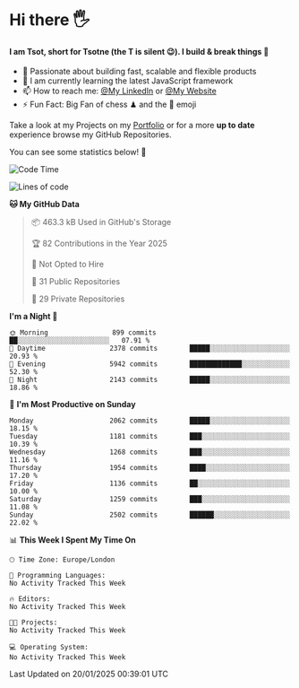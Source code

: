 # Hi there :raised_hand_with_fingers_splayed:
#### I am Tsot, short for Tsotne (the T is silent :wink:). I build & break things :space_invader:
- :telescope: Passionate about building fast, scalable and flexible products
- :seedling: I am currently learning the latest JavaScript framework 
- :mailbox: How to reach me: [@My LinkedIn](https://www.linkedin.com/in/tsotne-gvadzabia/) or [@My Website](https://tsotne.co.uk/contact)
- :zap: Fun Fact: Big Fan of chess ♟ and the 👾 emoji

Take a look at my Projects on my [Portfolio](https://tsotne.co.uk/) or for a more **up to date** experience browse my GitHub Repositories.

You can see some statistics below! :space_invader:
<!--START_SECTION:waka-->
![Code Time](http://img.shields.io/badge/Code%20Time-761%20hrs%202%20mins-blue)

![Lines of code](https://img.shields.io/badge/From%20Hello%20World%20I%27ve%20Written-7.1%20million%20lines%20of%20code-blue)

**🐱 My GitHub Data** 

> 📦 463.3 kB Used in GitHub's Storage 
 > 
> 🏆 82 Contributions in the Year 2025
 > 
> 🚫 Not Opted to Hire
 > 
> 📜 31 Public Repositories 
 > 
> 🔑 29 Private Repositories 
 > 
**I'm a Night 🦉** 

```text
🌞 Morning                899 commits         ██░░░░░░░░░░░░░░░░░░░░░░░   07.91 % 
🌆 Daytime                2378 commits        █████░░░░░░░░░░░░░░░░░░░░   20.93 % 
🌃 Evening                5942 commits        █████████████░░░░░░░░░░░░   52.30 % 
🌙 Night                  2143 commits        █████░░░░░░░░░░░░░░░░░░░░   18.86 % 
```
📅 **I'm Most Productive on Sunday** 

```text
Monday                   2062 commits        █████░░░░░░░░░░░░░░░░░░░░   18.15 % 
Tuesday                  1181 commits        ███░░░░░░░░░░░░░░░░░░░░░░   10.39 % 
Wednesday                1268 commits        ███░░░░░░░░░░░░░░░░░░░░░░   11.16 % 
Thursday                 1954 commits        ████░░░░░░░░░░░░░░░░░░░░░   17.20 % 
Friday                   1136 commits        ██░░░░░░░░░░░░░░░░░░░░░░░   10.00 % 
Saturday                 1259 commits        ███░░░░░░░░░░░░░░░░░░░░░░   11.08 % 
Sunday                   2502 commits        ██████░░░░░░░░░░░░░░░░░░░   22.02 % 
```


📊 **This Week I Spent My Time On** 

```text
🕑︎ Time Zone: Europe/London

💬 Programming Languages: 
No Activity Tracked This Week

🔥 Editors: 
No Activity Tracked This Week

🐱‍💻 Projects: 
No Activity Tracked This Week

💻 Operating System: 
No Activity Tracked This Week
```


 Last Updated on 20/01/2025 00:39:01 UTC
<!--END_SECTION:waka-->
